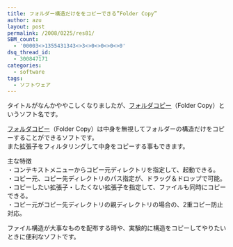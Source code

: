 ```yaml
---
title: フォルダー構造だけををコピーできる”Folder Copy”
author: azu
layout: post
permalink: /2008/0225/res81/
SBM_count:
  - '00003<>1355431343<>3<>0<>0<>0<>0'
dsq_thread_id:
  - 300847171
categories:
  - software
tags:
  - ソフトウェア
---
```

タイトルがなんかややこしくなりましたが、[フォルダコピー][1]（Folder Copy）というソフト名です。

[フォルダコピー][1]（Folder Copy）は中身を無視してフォルダーの構造だけをコピーすることができるソフトです。  
また拡張子をフィルタリングして中身をコピーする事もできます。

主な特徴  
・コンテキストメニューからコピー元ディレクトリを指定して、起動できる。  
・コピー元、コピー先ディレクトリのパス指定が、ドラッグ＆ドロップで可能。  
・コピーしたい拡張子・したくない拡張子を指定して、ファイルも同時にコピーできる。  
・コピー元がコピー先ディレクトリの親ディレクトリの場合の、2重コピー防止対応。

ファイル構造が大事なものを配布する時や、実験的に構造をコピーしてやりたいときに便利なソフトです。

 [1]: http://darekanohp.hp.infoseek.co.jp/software.html